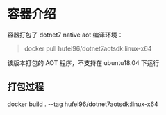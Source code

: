 # 容器介绍

容器打包了 dotnet7 native aot 编译环境：

> docker pull hufei96/dotnet7aotsdk:linux-x64

该版本打包的 AOT 程序，不支持在 ubuntu18.04 下运行

## 打包过程

docker build . --tag hufei96/dotnet7aotsdk:linux-x64